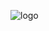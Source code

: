 ![logo](https://user-images.githubusercontent.com/62044613/143159313-7d62863a-c00f-42be-80ee-61be866541c8.jpeg)
